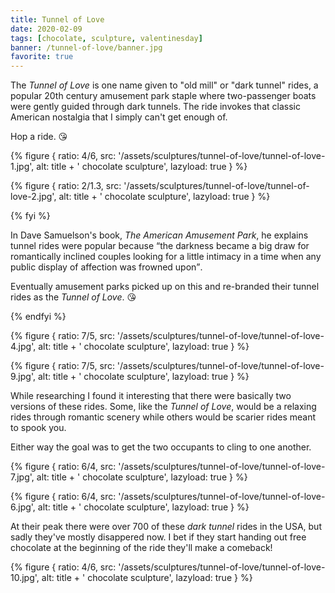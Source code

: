 ```yaml
---
title: Tunnel of Love
date: 2020-02-09
tags: [chocolate, sculpture, valentinesday]
banner: /tunnel-of-love/banner.jpg
favorite: true
---
```


The _Tunnel of Love_ is one name given to "old mill" or "dark tunnel" rides, a popular 20th century amusement park staple where two-passenger boats were gently guided through dark tunnels. The ride invokes that classic American nostalgia that I simply can't get enough of. 

Hop a ride. 😘

{% figure {
    ratio: 4/6,
    src: '/assets/sculptures/tunnel-of-love/tunnel-of-love-1.jpg',
    alt: title + ' chocolate sculpture',
    lazyload: true
} %}

{% figure {
    ratio: 2/1.3,
    src: '/assets/sculptures/tunnel-of-love/tunnel-of-love-2.jpg',
    alt: title + ' chocolate sculpture',
    lazyload: true
} %}

{% fyi %}

In Dave Samuelson's book, _The American Amusement Park_, he explains tunnel rides were popular because <q cite="https://books.google.com/books?id=AgPM2u0NiAEC&pg=PT58&lpg=PT58&dq=the+darkness+became+a+big+draw+for+romantically+inclined+couples+looking+for+a+little+intimacy+in+a+time+when+any+public+display+of+affection+was+frowned+upon&source=bl&ots=ej4227HbsH&sig=ACfU3U0fsJCeZWgCs8qOlCt9a285zxoSYA&hl=en&ppis=_e&sa=X&ved=2ahUKEwjw9KDt3cTnAhU6g3IEHVn_CMAQ6AEwAHoECAoQAQ#v=onepage&q=the%20darkness%20became%20a%20big%20draw%20for%20romantically%20inclined%20couples%20looking%20for%20a%20little%20intimacy%20in%20a%20time%20when%20any%20public%20display%20of%20affection%20was%20frowned%20upon&f=false">the darkness became a big draw for romantically inclined couples looking for a little intimacy in a time when any public display of affection was frowned upon</q>.

Eventually amusement parks picked up on this and re-branded their tunnel rides as the _Tunnel of Love_. 😘

{% endfyi %}

{% figure {
    ratio: 7/5,
    src: '/assets/sculptures/tunnel-of-love/tunnel-of-love-4.jpg',
    alt: title + ' chocolate sculpture',
    lazyload: true
} %}

{% figure {
    ratio: 7/5,
    src: '/assets/sculptures/tunnel-of-love/tunnel-of-love-9.jpg',
    alt: title + ' chocolate sculpture',
    lazyload: true
} %}

While researching I found it interesting that there were basically two versions of these rides. Some, like the _Tunnel of Love_, would be a relaxing rides through romantic scenery while others would be scarier rides meant to spook you.

Either way the goal was to get the two occupants to cling to one another.

{% figure {
    ratio: 6/4,
    src: '/assets/sculptures/tunnel-of-love/tunnel-of-love-7.jpg',
    alt: title + ' chocolate sculpture',
    lazyload: true
} %}

{% figure {
    ratio: 6/4,
    src: '/assets/sculptures/tunnel-of-love/tunnel-of-love-6.jpg',
    alt: title + ' chocolate sculpture',
    lazyload: true
} %}

At their peak there were over 700 of these _dark tunnel_ rides in the USA, but sadly they've mostly disappered now. I bet if they start handing out free chocolate at the beginning of the ride they'll make a comeback!

{% figure {
    ratio: 4/6,
    src: '/assets/sculptures/tunnel-of-love/tunnel-of-love-10.jpg',
    alt: title + ' chocolate sculpture',
    lazyload: true
} %}